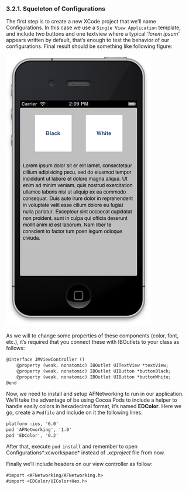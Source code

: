 ### 3.2.1. Squeleton of Configurations

The first step is to create a new XCode project that we’ll name Configurations. In this case we use a `Single View Application` template, and include two buttons and one textview where a typical *‘lorem ipsum’* appears written by default, that’s enough to test the behavior of our configurations. Final result should be something like following figure:  

![Initial layout (without a theme loaded)](assets/8591_03_01.png)  

As we will to change some properties of these components (color, font, etc.), it’s required that you connect these with IBOutlets to your class as follows:  

```obj-c
@interface JMViewController ()  
	@property (weak, nonatomic) IBOutlet UITextView *textView;  
    @property (weak, nonatomic) IBOutlet UIButton *buttonBlack;  
	@property (weak, nonatomic) IBOutlet UIButton *buttonWhite;  
@end  
```  

Now, we need to install and setup AFNetworking to run in our application. We’ll take the advantage of be using Cocoa Pods to include a helper to handle easily colors in hexadecimal format, it’s named **EDColor**. Here we go, create a `Podfile` and include on it the following lines:  

```  
platform :ios, '6.0'  
pod 'AFNetworking', '1.0'  
pod 'EDColor', '0.2'  
```  

After that, execute `pod install` and remember to open Configurations*.xcworkspace* instead of *.xcproject* file from now.  

Finally we’ll include headers on our view controller as follow:  

```obj-c  
#import <AFNetworking/AFNetworking.h>  
#import <EDColor/UIColor+Hex.h>  
```